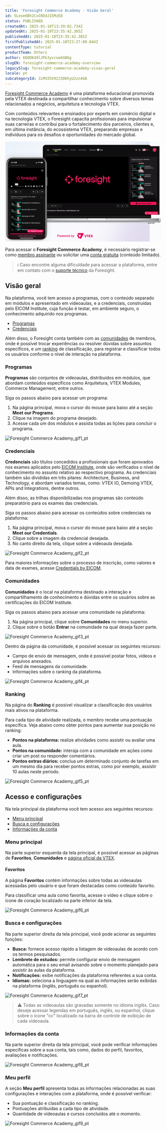 ```yaml
---
title: 'Foresight Commerce Academy - Visão Geral'
id: 5Leoe6Bh2CxG9DdJI5MzE8
status: PUBLISHED
createdAt: 2025-01-10T13:39:02.734Z
updatedAt: 2025-01-10T23:35:42.385Z
publishedAt: 2025-01-10T23:35:42.385Z
firstPublishedAt: 2025-01-10T23:27:00.044Z
contentType: tutorial
productTeam: Others
author: 6DODK49lJPk3yvcoe6GB6g
slugEN: foresight-commerce-academy-overview
legacySlug: foresight-commerce-academy-visao-geral
locale: pt
subcategoryId: 3iMVZhX9ZJ3DKhyU2zn4GB
---
```


[Foresight Commerce Academy](https://member.commerceacademy.org/login) é uma plataforma educacional promovida pela VTEX destinada a compartilhar conhecimento sobre diversos temas relacionados a negócios, arquitetura e tecnologia VTEX.

Com conteúdos relevantes e ensinados por experts em comércio digital e na tecnologia VTEX, o Foresight capacita profissionais para impulsionar suas carreiras e contribui para o fortalecimento dos parceiros, clientes e, em última instância, do ecossistema VTEX, preparando empresas e indivíduos para os desafios e oportunidades do mercado global.

![Foresight_1_PT](https://raw.githubusercontent.com/vtexdocs/help-center-content/refs/heads/main/docs/pt/tutorials/outros/foresight-commerce-academy/foresight-commerce-academy-visao-geral_1.png)

Para acessar o __Foresight Commerce Academy__, é necessário registrar-se como [membro assinante](https://www.commerceacademy.org/pricing) ou solicitar uma [conta gratuita](https://www.commerceacademy.org/registration/freemium) (conteúdo limitado).

> ℹ️ Caso encontre alguma dificuldade para acessar a plataforma, entre em contato com o [suporte técnico](foresight@vtex.com) da Foresight.

## Visão geral

Na plataforma, você tem acesso a programas, com o conteúdo separado em módulos e apresentado em videoaulas, e a credenciais, construídas pelo EICOM Institute, cuja função é testar, em ambiente seguro, o conhecimento adquirido nos programas.

- [Programas](#programas)
- [Credenciais](#credenciais)

Além disso, o Foresight conta também com as [comunidades](#comunidades) de membros, onde é possível trocar experiências ou resolver dúvidas sobre assuntos específicos, e um [ranking](#ranking) de classificação, para registrar e classificar todos os usuários conforme o nível de interação na plataforma.

### Programas

__Programas__ são conjuntos de videoaulas, distribuídos em módulos, que abordam conteúdos específicos como Arquitetura, VTEX Modules, Commerce Management, entre outros.

Siga os passos abaixo para acessar um programa:

1. Na página principal, mova o cursor do mouse para baixo até a seção __Meet our Programs__.
2. Clique na imagem do programa desejado.
3. Acesse cada um dos módulos e assista todas as lições para concluir o programa.

![Foresight Commerce Academy_gif1_pt](https://raw.githubusercontent.com/vtexdocs/help-center-content/refs/heads/main/docs/pt/tutorials/outros/foresight-commerce-academy/foresight-commerce-academy-visao-geral_2.gif)

### Credenciais

__Credenciais__ são títulos concedidos a profissionais que foram aprovados nos exames aplicados pelo [EICOM Institute](https://www.eicom.org/), onde são verificados o nível de conhecimento no assunto relativo ao respectivo programa. As credenciais também são divididas em três pilares: Architecture, Business, and Technology, e abordam variados temas, como: VTEX IO, Demoing VTEX, APIs and Integrations, dentre outros.

Além disso, as trilhas disponibilizadas nos programas são conteúdo preparatório para os exames das credenciais. 

Siga os passos abaixo para acessar os conteúdos sobre credenciais na plataforma:

1. Na página principal, mova o cursor do mouse para baixo até a seção __Meet our Credentials__.
2. Clique sobre a imagem da credencial desejada.
3. No canto direito da tela, clique sobre a videoaula desejada.

![Foresight Commerce Academy_gif2_pt](https://raw.githubusercontent.com/vtexdocs/help-center-content/refs/heads/main/docs/pt/tutorials/outros/foresight-commerce-academy/foresight-commerce-academy-visao-geral_3.gif)

Para maiores informações sobre o processo de inscrição, como valores e data de exames, acesse [Credentials by EICOM](https://www.eicom.org/credentials#credentials). 

### Comunidades

__Comunidades__ é o local na plataforma destinado a interação e compartilhamento de conhecimento e dúvidas entre os usuários sobre as certificações do EICOM Institute.

Siga os passos abaixo para acessar uma comunidade na plataforma:

1. Na página principal, clique sobre __Comunidades__ no menu superior.
2. Clique sobre o botão __Entrar__ na comunidade na qual deseja fazer parte.

![Foresight Commerce Academy_gif3_pt](https://raw.githubusercontent.com/vtexdocs/help-center-content/refs/heads/main/docs/pt/tutorials/outros/foresight-commerce-academy/foresight-commerce-academy-visao-geral_4.gif)

Dentro da página da comunidade, é possível acessar os seguintes recursos:

- Campo de envio de mensagem, onde é possível postar fotos, vídeos e arquivos anexados.
- Feed de mensagens da comunidade.
- Informações sobre o ranking da plataforma.

![Foresight Commerce Academy_gif4_pt](https://raw.githubusercontent.com/vtexdocs/help-center-content/refs/heads/main/docs/pt/tutorials/outros/foresight-commerce-academy/foresight-commerce-academy-visao-geral_5.gif)

### Ranking

Na página do __Ranking__ é possível visualizar a classificação dos usuários mais ativos na plataforma. 

Para cada tipo de atividade realizada, o membro recebe uma pontuação específica. Veja abaixo como obter pontos para aumentar sua posição no ranking:

- __Pontos na plataforma:__ realize atividades como assistir ou avaliar uma aula.
- __Pontos na comunidade:__ interaja com a comunidade em ações como criar um post ou responder comentários.
- __Pontos extras diários:__ conclua um determinado conjunto de tarefas em um mesmo dia para receber pontos extras, como por exemplo, assistir 10 aulas neste período.

![Foresight Commerce Academy_gif5_pt](https://raw.githubusercontent.com/vtexdocs/help-center-content/refs/heads/main/docs/pt/tutorials/outros/foresight-commerce-academy/foresight-commerce-academy-visao-geral_6.gif)

## Acesso e configurações

Na tela principal da plataforma você tem acesso aos seguintes recursos:

- [Menu principal](#menu-principal)
- [Busca e configurações](#busca-e-configuracoes)
- [Informações da conta](#informacoes-da-conta)

### Menu principal

Na parte superior esquerda da tela principal, é possível acessar as páginas de __Favoritos__, __Comunidades__ e [página oficial da VTEX](https://vtex.com/pt-br/).

#### Favoritos

A página __Favoritos__ contém informações sobre todas as videoaulas acessadas pelo usuário e que foram destacadas como conteúdo favorito.

Para classificar uma aula como favorita, acesse o vídeo e clique sobre o ícone de coração localizado na parte inferior da tela.

![Foresight Commerce Academy_gif6_pt](https://raw.githubusercontent.com/vtexdocs/help-center-content/refs/heads/main/docs/pt/tutorials/outros/foresight-commerce-academy/foresight-commerce-academy-visao-geral_7.gif)

### Busca e configurações

Na parte superior direita da tela principal, você pode acionar as seguintes funções:

- __Busca:__ fornece acesso rápido a listagem de videoaulas de acordo com os termos pesquisados.
- __Lembrete de estudos:__ permite configurar envio de mensagem automática para o seu email avisando sobre o momento planejado para assistir às aulas da plataforma.
- __Notificações:__ exibe notificações da plataforma referentes a sua conta.
- __Idiomas:__ seleciona a linguagem na qual as informações serão exibidas na plataforma (inglês, português ou espanhol).

![Foresight Commerce Academy_gif7_pt](https://raw.githubusercontent.com/vtexdocs/help-center-content/refs/heads/main/docs/pt/tutorials/outros/foresight-commerce-academy/foresight-commerce-academy-visao-geral_8.gif)

> ⚠️ Todas as videoaulas são gravadas somente no idioma inglês. Caso deseje acessar legendas em português, inglês, ou espanhol, clique sobre o ícone "cc" localizado na barra de controle de exibição de cada videoaula.

### Informações da conta

Na parte superior direita da tela principal, você pode verificar informações específicas sobre a sua conta, tais como, dados do perfil, favoritos, avaliações e notificações.

![Foresight Commerce Academy_gif8_pt](https://raw.githubusercontent.com/vtexdocs/help-center-content/refs/heads/main/docs/pt/tutorials/outros/foresight-commerce-academy/foresight-commerce-academy-visao-geral_9.gif)

### Meu perfil

A seção __Meu perfil__ apresenta todas as informações relacionadas as suas configurações e interações com a plataforma, onde é possível verificar:

- Sua pontuação e classificação no ranking.
- Pontuações atribuidas a cada tipo de atividade.
- Quantidade de vídeoaulas e cursos concluídos até o momento.

![Foresight Commerce Academy_gif9_pt](https://raw.githubusercontent.com/vtexdocs/help-center-content/refs/heads/main/docs/pt/tutorials/outros/foresight-commerce-academy/foresight-commerce-academy-visao-geral_10.gif)

